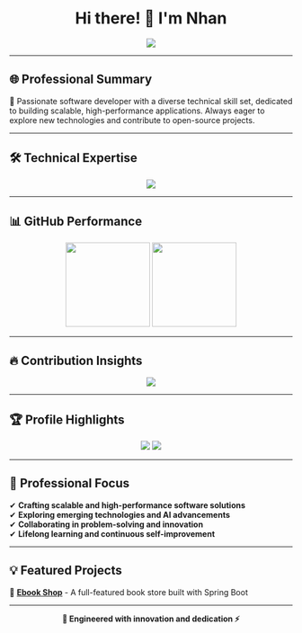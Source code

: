 <h1 align="center">Hi there! 👋 I'm Nhan</h1>

<p align="center">
  <a href="mailto:nhan.nguyentan.cit21@eiu.edu.vn"><img src="https://img.shields.io/badge/Email-D14836?style=for-the-badge&logo=gmail&logoColor=white" /></a>
</p>

---

## 🌐 **Professional Summary**  
🚀 Passionate software developer with a diverse technical skill set, dedicated to building scalable, high-performance applications. Always eager to explore new technologies and contribute to open-source projects.

---

## 🛠 **Technical Expertise**  
<p align="center">
  <img src="https://skillicons.dev/icons?i=java,html,css,ts,js,nodejs,react,nextjs,spring,dotnet,mysql,docker,linux,git,figma,vscode&theme=light" />
</p>

---

## 📊 **GitHub Performance**  
<p align="center">
  <img src="https://github-readme-stats.vercel.app/api?username=NhanNguyen2003&show_icons=true&theme=onedark" height="150" />
  <img src="https://github-readme-stats.vercel.app/api/top-langs/?username=NhanNguyen2003&layout=compact&theme=onedark" height="150" />
</p>

---

## 🔥 **Contribution Insights**  
<p align="center">
  <a href="https://git.io/streak-stats">
    <img src="https://github-readme-streak-stats.herokuapp.com?user=NhanNguyen2003&theme=onedark&hide_border=true" />
  </a>
</p>

---

## 🏆 **Profile Highlights**  
<p align="center">
  <img src="https://komarev.com/ghpvc/?username=NhanNguyen2003&color=blue" />
  <img src="https://img.shields.io/github/followers/NhanNguyen2003?style=social" />
</p>

---

## 🌟 **Professional Focus**  
✔ **Crafting scalable and high-performance software solutions**  
✔ **Exploring emerging technologies and AI advancements**  
✔ **Collaborating in problem-solving and innovation**  
✔ **Lifelong learning and continuous self-improvement**  

---

## 💡 **Featured Projects**  
🚀 **[Ebook Shop](https://github.com/NhanNguyen2003/workspace-spring-tool-suite)** - A full-featured book store built with Spring Boot  

---

<p align="center">
  <b>🚀 Engineered with innovation and dedication ⚡</b>
</p>
